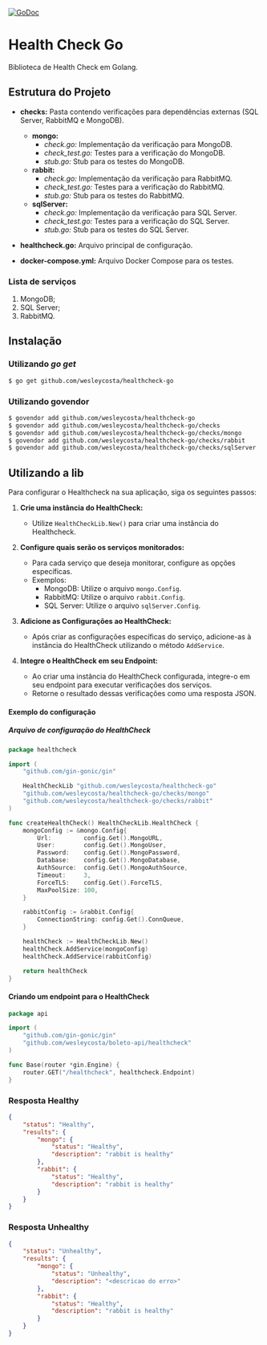 [![GoDoc](https://godoc.org/github.com/wesleycosta/goseq?status.svg)](https://godoc.org/github.com/wesleycosta/goseq)
# Health Check Go

Biblioteca de Health Check em Golang.

## Estrutura do Projeto

- **checks:** Pasta contendo verificações para dependências externas (SQL Server, RabbitMQ e MongoDB).
  - **mongo:**
    - *check.go:* Implementação da verificação para MongoDB.
    - *check_test.go:* Testes para a verificação do MongoDB.
    - *stub.go:* Stub para os testes do MongoDB.
  - **rabbit:**
    - *check.go:* Implementação da verificação para RabbitMQ.
    - *check_test.go:* Testes para a verificação do RabbitMQ.
    - *stub.go:* Stub para os testes do RabbitMQ.
  - **sqlServer:**
    - *check.go:* Implementação da verificação para SQL Server.
    - *check_test.go:* Testes para a verificação do SQL Server.
    - *stub.go:* Stub para os testes do SQL Server.

- **healthcheck.go:** Arquivo principal de configuração.

- **docker-compose.yml:** Arquivo Docker Compose para os testes.

### Lista de serviços

1. MongoDB;
2. SQL Server;
3. RabbitMQ.


## Instalação

### Utilizando *go get*

```bash
$ go get github.com/wesleycosta/healthcheck-go
```

### Utilizando govendor

```bash
$ govendor add github.com/wesleycosta/healthcheck-go
$ govendor add github.com/wesleycosta/healthcheck-go/checks
$ govendor add github.com/wesleycosta/healthcheck-go/checks/mongo
$ govendor add github.com/wesleycosta/healthcheck-go/checks/rabbit
$ govendor add github.com/wesleycosta/healthcheck-go/checks/sqlServer
```

## Utilizando a lib

Para configurar o Healthcheck na sua aplicação, siga os seguintes passos:

1. **Crie uma instância do HealthCheck:**
   - Utilize `HealthCheckLib.New()` para criar uma instância do Healthcheck.
   
2. **Configure quais serão os serviços monitorados:**
   - Para cada serviço que deseja monitorar, configure as opções específicas.
   - Exemplos:
     - MongoDB: Utilize o arquivo `mongo.Config`.
     - RabbitMQ: Utilize o arquivo `rabbit.Config`.
     - SQL Server: Utilize o arquivo `sqlServer.Config`.

3. **Adicione as Configurações ao HealthCheck:**
   - Após criar as configurações específicas do serviço, adicione-as à instância do HealthCheck utilizando o método `AddService`.
   
4. **Integre o HealthCheck em seu Endpoint:**
   - Ao criar uma instância do HealthCheck configurada, integre-o em seu endpoint para executar verificações dos serviços.
   - Retorne o resultado dessas verificações como uma resposta JSON.


#### Exemplo do configuração

##### Arquivo de configuração do HealthCheck
```go
package healthcheck

import (
	"github.com/gin-gonic/gin"

	HealthCheckLib "github.com/wesleycosta/healthcheck-go"
	"github.com/wesleycosta/healthcheck-go/checks/mongo"
	"github.com/wesleycosta/healthcheck-go/checks/rabbit"
)

func createHealthCheck() HealthCheckLib.HealthCheck {
	mongoConfig := &mongo.Config{
		Url:         config.Get().MongoURL,
		User:        config.Get().MongoUser,
		Password:    config.Get().MongoPassword,
		Database:    config.Get().MongoDatabase,
		AuthSource:  config.Get().MongoAuthSource,
		Timeout:     3,
		ForceTLS:    config.Get().ForceTLS,
		MaxPoolSize: 100,
	}

	rabbitConfig := &rabbit.Config{
		ConnectionString: config.Get().ConnQueue,
	}

	healthCheck := HealthCheckLib.New()
	healthCheck.AddService(mongoConfig)
	healthCheck.AddService(rabbitConfig)

	return healthCheck
}

```

#### Criando um endpoint para o HealthCheck

```go
package api

import (
	"github.com/gin-gonic/gin"
	"github.com/wesleycosta/boleto-api/healthcheck"
)

func Base(router *gin.Engine) {
	router.GET("/healthcheck", healthcheck.Endpoint)
}
```
### Resposta Healthy
```json
{
    "status": "Healthy",
    "results": {
        "mongo": {
            "status": "Healthy",
            "description": "rabbit is healthy"
        },
        "rabbit": {
            "status": "Healthy",
            "description": "rabbit is healthy"
        }
    }
}
```

### Resposta Unhealthy
```json
{
    "status": "Unhealthy",
    "results": {
        "mongo": {
            "status": "Unhealthy",
            "description": "<descricao do erro>"
        },
        "rabbit": {
            "status": "Healthy",
            "description": "rabbit is healthy"
        }
    }
}
```
